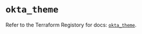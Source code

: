 # `okta_theme`

Refer to the Terraform Registory for docs: [`okta_theme`](https://registry.terraform.io/providers/okta/okta/4.2.0/docs/resources/theme).
